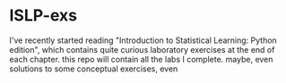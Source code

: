 # ISLP-exs
I've recently started reading "Introduction to Statistical Learning: Python edition", which contains quite curious laboratory exercises at the end of each chapter. this repo will contain all the labs I complete. maybe, even solutions to some conceptual exercises, even
